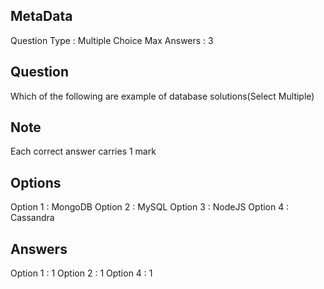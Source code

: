 ## MetaData
Question Type : Multiple Choice 
Max Answers : 3

## Question
Which of the following are example of database solutions(Select Multiple)

## Note
Each correct answer carries 1 mark

## Options
Option 1 : MongoDB
Option 2 : MySQL
Option 3 : NodeJS
Option 4 : Cassandra

## Answers
Option 1 : 1
Option 2 : 1
Option 4 : 1
